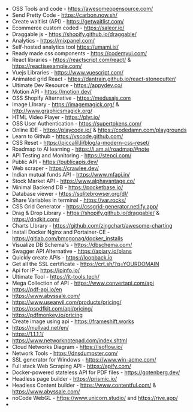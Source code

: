 - OSS Tools and code - https://awesomeopensource.com/
- Send Pretty Code - https://carbon.now.sh/
- Create waitlist (API) - https://getwaitlist.com/
- Ecommerce custom coded - https://saleor.io/
- Draggable js - https://shopify.github.io/draggable/
- Analytics - https://mixpanel.com/
- Self-hosted analytics tool https://umami.is/
- Ready made css components - https://codemyui.com/
- React libraries - https://reactscript.com/react/ & https://reactjsexample.com/
- Vuejs Libraries - https://www.vuescript.com/
- Animated grid React - https://dantrain.github.io/react-stonecutter/
- Ultimate Dev Resource - https://appydev.co/
- Motion API - https://motion.dev/
- OSS Shopify Alternative - https://medusajs.com
- Image LIbrary - https://imagemagick.org/ & http://www.graphicsmagick.org/
- HTML Video Player - https://plyr.io/
- OSS User Authentication - https://supertokens.com/
- Online IDE - https://playcode.io/ & https://codedamn.com/playgrounds
- Learn to Github - https://vscode.github.com/
- CSS Reset - https://piccalil.li/blog/a-modern-css-reset/
- Roadmap to AI learning - https://i.am.ai/roadmap/#note
- API Testing and Monitoring - https://stepci.com/
- Public API - https://publicapis.dev/
- Web scraper - https://crawlee.dev/
- Indian mutual funds  API - https://www.mfapi.in/
- Stock Market API - https://www.alphavantage.co/
- Minimal Backend DB - https://pocketbase.io/
- Database viewer - https://sqlitebrowser.org/dl/
- Share Variables in terminal - https://var.rocks/
- CSS Grid Generator - https://cssgrid-generator.netlify.app/
- Drag & Drop Library - https://shopify.github.io/draggable/ & https://dndkit.com/
- Charts LIbrary - https://github.com/zingchart/awesome-charting
- Install Docker Nginx and Portainer-CE - https://gitlab.com/bmcgonag/docker_installs
- Visualize DB Schema's - https://dbschema.com/
- Swagger API Alternative - https://apiary.io/plans
- Quickly create APIs - https://loopback.io
- Get all the SSL certificate - https://crt.sh/?q=YOURDOMAIN
- Api for IP - https://ipinfo.io/
- Ultimate Tool - https://it-tools.tech/
- Mega Collection of API - https://www.convertapi.com/api
- https://pdf-api.io/en
- https://www.abyssale.com/
- https://www.useanvil.com/products/pricing/
- https://pspdfkit.com/api/pricing/
- https://pdfmonkey.io/pricing
- Create image using api - https://frameshift.works
- https://mullvad.net/en/
- https://1.1.1.1/
- https://www.networknotepad.com/index.shtml
- Cloud Networks Diagram - https://isoflow.io/
- Network Tools - https://dnsdumpster.com/
- SSL generator for Windows - https://www.win-acme.com/
- Full stack Web Scraping API - https://apify.com/
- Docker-powered stateless API for PDF files - https://gotenberg.dev/
- Headless page builder - https://prismic.io/
- Headless Content builder - https://www.contentful.com/ & https://www.abyssale.com/
- noCode WebGL - https://www.unicorn.studio/ and https://rive.app/
- 


[//]: <> (pip install pyinstaller)
[//]: <> (pyinstaller --onefile --windowed your_script.py)
